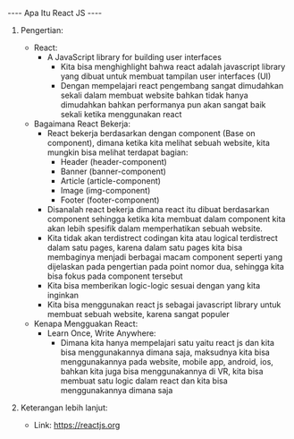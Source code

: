 ---- Apa Itu React JS ----

1. Pengertian:
    - React:
      - A JavaScript library for building user interfaces
        - Kita bisa menghighlight bahwa react adalah javascript library yang dibuat untuk membuat tampilan
          user interfaces (UI)
        - Dengan mempelajari react pengembang sangat dimudahkan sekali dalam membuat website bahkan tidak hanya
          dimudahkan bahkan performanya pun akan sangat baik sekali ketika menggunakan react
    - Bagaimana React Bekerja:
      - React bekerja berdasarkan dengan component (Base on component), dimana ketika kita melihat sebuah website, kita
        mungkin bisa melihat terdapat bagian:
        - Header (header-component)
        - Banner (banner-component)
        - Article (article-component)
        - Image (img-component)
        - Footer (footer-component)
      - Disanalah react bekerja dimana react itu dibuat berdasarkan component sehingga ketika kita membuat dalam component
        kita akan lebih spesifik dalam memperhatikan sebuah website.
      - Kita tidak akan terdistrect codingan kita atau logical terdistrect dalam satu pages, karena dalam satu pages kita
        bisa membaginya menjadi berbagai macam component seperti yang dijelaskan pada pengertian pada point nomor dua, sehingga
        kita bisa fokus pada component tersebut
      - Kita bisa memberikan logic-logic sesuai dengan yang kita inginkan
      - Kita bisa menggunakan react js sebagai javascript library untuk membuat sebuah website, karena sangat populer
    - Kenapa Mengguakan React:
      - Learn Once, Write Anywhere:
        - Dimana kita hanya mempelajari satu yaitu react js dan kita bisa menggunakannya dimana saja, maksudnya kita bisa
          menggunakannya pada website, mobile app, android, ios, bahkan kita juga bisa menggunakannya di VR, kita bisa
          membuat satu logic dalam react dan kita bisa menggunakannya dimana saja

2. Keterangan lebih lanjut:
    - Link: https://reactjs.org